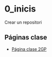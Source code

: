 # 0_inicis
Crear un repositori

## Páginas clase
* [Página clase 2GP](https://arquesm.github.io/2GP/)
